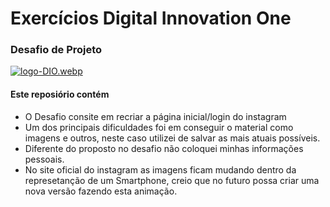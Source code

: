 # Exercícios Digital Innovation One
### Desafio de Projeto

[![logo-DIO.webp](https://i.postimg.cc/G3XL7dZL/logo-DIO.webp)](https://www.dio.me/)

#### Este reposiório contém

- O Desafio consite em recriar a página inicial/login do instagram
- Um dos principais dificuldades foi em conseguir o material como imagens e outros, neste caso utilizei de salvar as mais atuais possíveis.
- Diferente do proposto no desafio não coloquei minhas informações pessoais.
- No site oficial do instagram as imagens ficam mudando dentro da represetanção de um Smartphone, creio que no futuro possa criar uma nova versão fazendo esta animação.